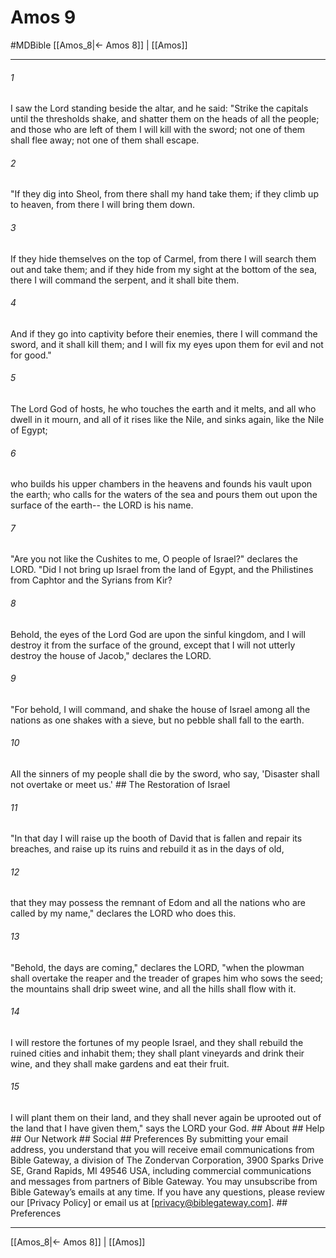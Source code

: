 # Amos 9
#MDBible
[[Amos_8|← Amos 8]] | [[Amos]]

***


###### 1 
I saw the Lord standing beside the altar, and he said: "Strike the capitals until the thresholds shake, and shatter them on the heads of all the people; and those who are left of them I will kill with the sword; not one of them shall flee away; not one of them shall escape. 

###### 2 
"If they dig into Sheol, from there shall my hand take them; if they climb up to heaven, from there I will bring them down. 

###### 3 
If they hide themselves on the top of Carmel, from there I will search them out and take them; and if they hide from my sight at the bottom of the sea, there I will command the serpent, and it shall bite them. 

###### 4 
And if they go into captivity before their enemies, there I will command the sword, and it shall kill them; and I will fix my eyes upon them for evil and not for good." 

###### 5 
The Lord God of hosts, he who touches the earth and it melts, and all who dwell in it mourn, and all of it rises like the Nile, and sinks again, like the Nile of Egypt; 

###### 6 
who builds his upper chambers in the heavens and founds his vault upon the earth; who calls for the waters of the sea and pours them out upon the surface of the earth-- the LORD is his name. 

###### 7 
"Are you not like the Cushites to me, O people of Israel?" declares the LORD. "Did I not bring up Israel from the land of Egypt, and the Philistines from Caphtor and the Syrians from Kir? 

###### 8 
Behold, the eyes of the Lord God are upon the sinful kingdom, and I will destroy it from the surface of the ground, except that I will not utterly destroy the house of Jacob," declares the LORD. 

###### 9 
"For behold, I will command, and shake the house of Israel among all the nations as one shakes with a sieve, but no pebble shall fall to the earth. 

###### 10 
All the sinners of my people shall die by the sword, who say, 'Disaster shall not overtake or meet us.' ## The Restoration of Israel 

###### 11 
"In that day I will raise up the booth of David that is fallen and repair its breaches, and raise up its ruins and rebuild it as in the days of old, 

###### 12 
that they may possess the remnant of Edom and all the nations who are called by my name," declares the LORD who does this. 

###### 13 
"Behold, the days are coming," declares the LORD, "when the plowman shall overtake the reaper and the treader of grapes him who sows the seed; the mountains shall drip sweet wine, and all the hills shall flow with it. 

###### 14 
I will restore the fortunes of my people Israel, and they shall rebuild the ruined cities and inhabit them; they shall plant vineyards and drink their wine, and they shall make gardens and eat their fruit. 

###### 15 
I will plant them on their land, and they shall never again be uprooted out of the land that I have given them," says the LORD your God. ## About ## Help ## Our Network ## Social ## Preferences By submitting your email address, you understand that you will receive email communications from Bible Gateway, a division of The Zondervan Corporation, 3900 Sparks Drive SE, Grand Rapids, MI 49546 USA, including commercial communications and messages from partners of Bible Gateway. You may unsubscribe from Bible Gateway&rsquo;s emails at any time. If you have any questions, please review our [Privacy Policy] or email us at [privacy@biblegateway.com]. ## Preferences

***

[[Amos_8|← Amos 8]] | [[Amos]]
